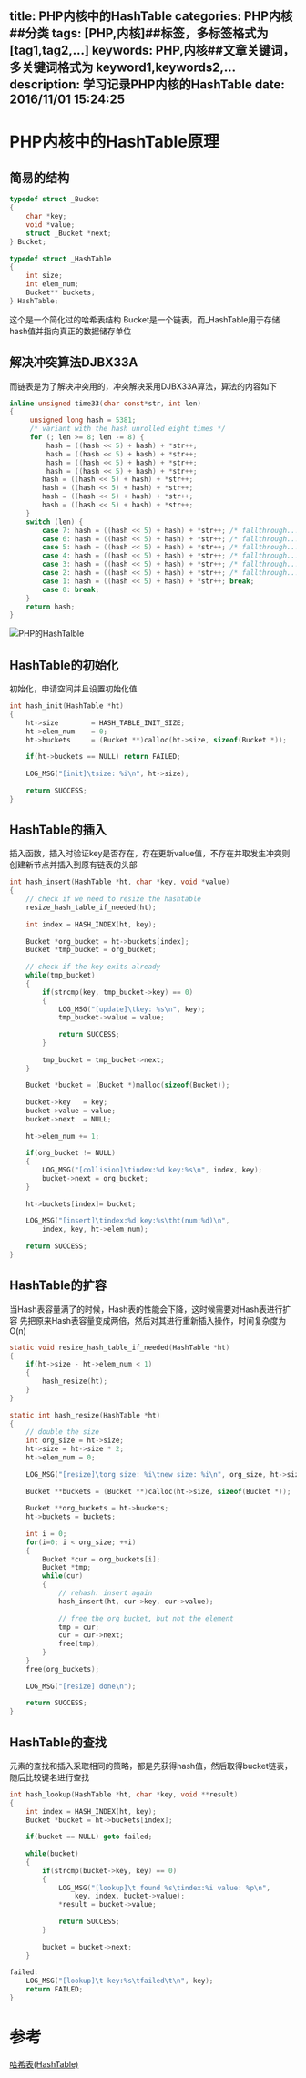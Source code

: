 title: PHP内核中的HashTable
categories: PHP内核##分类
tags: [PHP,内核]##标签，多标签格式为 [tag1,tag2,...]
keywords: PHP,内核##文章关键词，多关键词格式为 keyword1,keywords2,...
description: 学习记录PHP内核的HashTable
date: 2016/11/01 15:24:25 
---

# PHP内核中的HashTable原理

## 简易的结构

``` c
typedef struct _Bucket
{
    char *key;
    void *value;
    struct _Bucket *next;
} Bucket;
 
typedef struct _HashTable
{
    int size;
    int elem_num;
    Bucket** buckets;
} HashTable;
```
这个是一个简化过的哈希表结构
Bucket是一个链表，而_HashTable用于存储hash值并指向真正的数据储存单位

## 解决冲突算法DJBX33A

而链表是为了解决冲突用的，冲突解决采用DJBX33A算法，算法的内容如下
``` c
inline unsigned time33(char const*str, int len) 
{ 
     unsigned long hash = 5381; 
     /* variant with the hash unrolled eight times */ 
     for (; len >= 8; len -= 8) { 
         hash = ((hash << 5) + hash) + *str++; 
         hash = ((hash << 5) + hash) + *str++; 
         hash = ((hash << 5) + hash) + *str++; 
         hash = ((hash << 5) + hash) + *str++; 
        hash = ((hash << 5) + hash) + *str++; 
        hash = ((hash << 5) + hash) + *str++; 
        hash = ((hash << 5) + hash) + *str++; 
        hash = ((hash << 5) + hash) + *str++; 
    } 
    switch (len) { 
        case 7: hash = ((hash << 5) + hash) + *str++; /* fallthrough... */ 
        case 6: hash = ((hash << 5) + hash) + *str++; /* fallthrough... */ 
        case 5: hash = ((hash << 5) + hash) + *str++; /* fallthrough... */ 
        case 4: hash = ((hash << 5) + hash) + *str++; /* fallthrough... */ 
        case 3: hash = ((hash << 5) + hash) + *str++; /* fallthrough... */ 
        case 2: hash = ((hash << 5) + hash) + *str++; /* fallthrough... */ 
        case 1: hash = ((hash << 5) + hash) + *str++; break; 
        case 0: break; 
    } 
    return hash; 
} 
```

![PHP的HashTalble](/uploads/PHP的HashTable.png)

## HashTable的初始化

初始化，申请空间并且设置初始化值
``` c
int hash_init(HashTable *ht)
{
    ht->size        = HASH_TABLE_INIT_SIZE;
    ht->elem_num    = 0;
    ht->buckets     = (Bucket **)calloc(ht->size, sizeof(Bucket *));
 
    if(ht->buckets == NULL) return FAILED;
 
    LOG_MSG("[init]\tsize: %i\n", ht->size);
 
    return SUCCESS;
}
```

## HashTable的插入

插入函数，插入时验证key是否存在，存在更新value值，不存在并取发生冲突则创建新节点并插入到原有链表的头部
``` c
int hash_insert(HashTable *ht, char *key, void *value)
{
    // check if we need to resize the hashtable
    resize_hash_table_if_needed(ht);
 
    int index = HASH_INDEX(ht, key);
 
    Bucket *org_bucket = ht->buckets[index];
    Bucket *tmp_bucket = org_bucket;
 
    // check if the key exits already
    while(tmp_bucket)
    {
        if(strcmp(key, tmp_bucket->key) == 0)
        {
            LOG_MSG("[update]\tkey: %s\n", key);
            tmp_bucket->value = value;
 
            return SUCCESS;
        }
 
        tmp_bucket = tmp_bucket->next;
    }
 
    Bucket *bucket = (Bucket *)malloc(sizeof(Bucket));
 
    bucket->key   = key;
    bucket->value = value;
    bucket->next  = NULL;
 
    ht->elem_num += 1;
 
    if(org_bucket != NULL)
    {
        LOG_MSG("[collision]\tindex:%d key:%s\n", index, key);
        bucket->next = org_bucket;
    }
 
    ht->buckets[index]= bucket;
 
    LOG_MSG("[insert]\tindex:%d key:%s\tht(num:%d)\n",
        index, key, ht->elem_num);
 
    return SUCCESS;
}
```

## HashTable的扩容

当Hash表容量满了的时候，Hash表的性能会下降，这时候需要对Hash表进行扩容
先把原来Hash表容量变成两倍，然后对其进行重新插入操作，时间复杂度为O(n)
``` c
static void resize_hash_table_if_needed(HashTable *ht)
{
    if(ht->size - ht->elem_num < 1)
    {
        hash_resize(ht);
    }
}
 
static int hash_resize(HashTable *ht)
{
    // double the size
    int org_size = ht->size;
    ht->size = ht->size * 2;
    ht->elem_num = 0;
 
    LOG_MSG("[resize]\torg size: %i\tnew size: %i\n", org_size, ht->size);
 
    Bucket **buckets = (Bucket **)calloc(ht->size, sizeof(Bucket *));
 
    Bucket **org_buckets = ht->buckets;
    ht->buckets = buckets;
 
    int i = 0;
    for(i=0; i < org_size; ++i)
    {
        Bucket *cur = org_buckets[i];
        Bucket *tmp;
        while(cur)
        {
            // rehash: insert again
            hash_insert(ht, cur->key, cur->value);
 
            // free the org bucket, but not the element
            tmp = cur;
            cur = cur->next;
            free(tmp);
        }
    }
    free(org_buckets);
 
    LOG_MSG("[resize] done\n");
 
    return SUCCESS;
}
```

## HashTable的查找

元素的查找和插入采取相同的策略，都是先获得hash值，然后取得bucket链表，随后比较键名进行查找
``` c
int hash_lookup(HashTable *ht, char *key, void **result)
{
    int index = HASH_INDEX(ht, key);
    Bucket *bucket = ht->buckets[index];
 
    if(bucket == NULL) goto failed;
 
    while(bucket)
    {
        if(strcmp(bucket->key, key) == 0)
        { 
            LOG_MSG("[lookup]\t found %s\tindex:%i value: %p\n",
                key, index, bucket->value);
            *result = bucket->value;
 
            return SUCCESS;
        } 
 
        bucket = bucket->next;
    }
 
failed:
    LOG_MSG("[lookup]\t key:%s\tfailed\t\n", key);
    return FAILED;
}
```

# 参考
[哈希表(HashTable)](http://www.kancloud.cn/kancloud/php-internals/42760) 